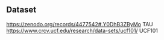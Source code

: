 ## Dataset

https://zenodo.org/records/4477542#.Y0DhB3ZByMo	TAU  
https://www.crcv.ucf.edu/research/data-sets/ucf101/	UCF101
